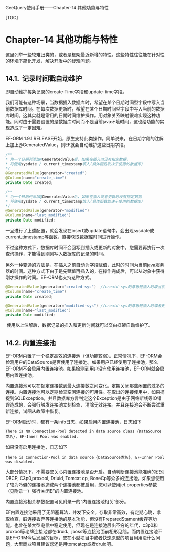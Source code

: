 GeeQuery使用手册——Chapter-14  其他功能与特性

[TOC]

# Chapter-14  其他功能与特性

这里列举一些较难归类的，或者是框架最近新增的特性。这些特性往往能在针对性的环境下简化开发，解决开发中的疑难问题。

## 14.1.  记录时间戳自动维护

即自动维护每条记录的create-Time字段和update-time字段。

我们可能有这种场景，当数据插入数据库时，希望在某个日期时间型字段中写入当前数据库时间。在每次数据更新时，希望在某个日期时间型字段中写入当前的数据库时间。这其实就是常用的日期时间维护操作。用对象关系映射很难实现这种功能。同时由于需要设置的是数据库时间而不是当前java环境时间，这也给功能的实现造成了一定困难。

EF-ORM 1.9.1.RELEASE开始，原生支持此类操作。简单说来，在日期字段的注解上加上@GeneratedValue，则EF就会自动维护这些日期字段。

~~~java
/**
* 为一个日期列添加@GeneratedValue后，如果在插入时没有指定数据，
* 将使用sysdate / current_timestamp填入(具体函数取决于使用的数据库)
*/
@GeneratedValue(generator="created")
@Column(name="create_time")
private Date created;

/**
* 为一个日期列添加@GeneratedValue后，如果在插入或者更新时没有指定数据
* 将使用sysdate / current_timestamp填入(具体函数取决于使用的数据库)
*/
@GeneratedValue(generator="modified")
@Column(name="last_modified")
private Date modified;
~~~

一旦进行了上述配置，就会发现在insert或update语句中，会出现sysdate或current_timestamp等函数，直接获取数据库时间进行操作。

不过这种方式下，数据库时间不会回写到插入或更新的对象中。您需要再执行一次查询操作，才能得到刚刚写入数据库的记录的时间。

另外一种变通的方法是，在插入之前自动为字段赋值，此时的时间为当前java服务器的时间。这种方式下由于是先赋值再插入的，在操作完成后，可以从对象中获得刚才操作的时间。EF-ORM也支持这种方式。

~~~java
@GeneratedValue(generator="created-sys")  //creatd-sys的意思是插入时取当前系统时间
@Column(name="create_time")
private Date created;

@GeneratedValue(generator="modified-sys") //creatd-sys的意思是插入时或者更新时取当前系统时间
@Column(name="last_modified")
private Date modified;
~~~

 使用以上注解后，数据记录的插入和更新时间就可以交由框架自动维护了。

## 14.2.  内置连接池

EF-ORM内置了一个稳定高效的连接池（但功能较弱）。正常情况下，EF-ORM会检测用户的DataSource是否使用了连接池。如果用户已经使用了连接池，那么EF-ORM不会启用内置连接池。如果检测到用户没有使用连接池，EF-ORM就会启用内置连接池。

内置连接池可以在额定连接数到最大连接数之间变化。定期关闭那些闲置的过多的连接。内置连接池可以定期检查空闲连接的可用性。在取出的连接使用中，如果捕捉到SQLException，并且数据库方言判定这个Exception是由于网络断线等IO错误造成的，会强行触发连接池立刻检查，清除无效连接。并且连接池会不断尝试重新连接，试图从故障中恢复。

EF-ORM启动时，都有一条info日志，如果启用内置连接池，日志如下

~~~
There is NO Connection-Pool detected in data source class {DataSource类名}, EF-Inner Pool was enabled.
~~~

如果没有启用连接池，日志如下

~~~
There is Connection-Pool in data source {DataSource类名}, EF-Inner Pool was disabled.
~~~

大部分情况下，不需要您关心内置连接池是否开启。自动判断连接池能准确的识别DBCP, C3p0,proxool, Driuid, Tomcat cp, BoneCp等众多的连接池。如果您使用了较为冷僻的连接池造成两个连接池都被启用，您可以使用jef.properties参数（见附录一）强行关闭EF的内置连接池。

内置连接池相关参数配置可见附录一的“内置连接池相关”部分。

​EF内置连接池采用了无阻塞算法，并发下安全，存取非常高效，有定期心跳，拿取检查，脏连接丢弃等连接池的基本功能，但没有PreparedStament缓存等功能。也曾在某大型电信中稳定使用，但现在是连接池层出不穷的年代，c3p0和proxool等老牌连接池都在druid、jboss等连接池面前相形见绌。而内置连接池不是EF-ORM今后发展的目标，您在小型项目中或者快速原型的项目用用没什么问题，大型商业项目建议您还是用tomcatcp或者druid吧。
